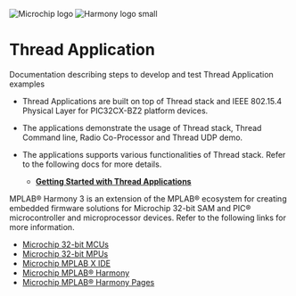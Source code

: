![Microchip logo](https://raw.githubusercontent.com/wiki/Microchip-MPLAB-Harmony/Microchip-MPLAB-Harmony.github.io/images/microchip_logo.png)
![Harmony logo small](https://raw.githubusercontent.com/wiki/Microchip-MPLAB-Harmony/Microchip-MPLAB-Harmony.github.io/images/microchip_mplab_harmony_logo_small.png)
# Thread Application

Documentation describing steps to develop and test Thread Application examples

- Thread Applications are built on top of Thread stack and IEEE 802.15.4 Physical Layer for PIC32CX-BZ2 platform devices.
- The applications demonstrate the usage of Thread stack, Thread Command line, Radio Co-Processor and Thread UDP demo.
- The applications supports various functionalities of Thread stack. Refer to the following docs for more details.

  - **[Getting Started with Thread Applications](https://onlinedocs.microchip.com/pr/GUID-A5330D3A-9F51-4A26-B71D-8503A493DF9C)**

MPLAB® Harmony 3 is an extension of the MPLAB® ecosystem for creating embedded firmware solutions for Microchip 32-bit SAM and PIC® microcontroller and microprocessor devices.  Refer to the following links for more information.

- [Microchip 32-bit MCUs](https://www.microchip.com/design-centers/32-bit)
- [Microchip 32-bit MPUs](https://www.microchip.com/design-centers/32-bit-mpus)
- [Microchip MPLAB X IDE](https://www.microchip.com/mplab/mplab-x-ide)
- [Microchip MPLAB® Harmony](https://www.microchip.com/mplab/mplab-harmony)
- [Microchip MPLAB® Harmony Pages](https://microchip-mplab-harmony.github.io/)